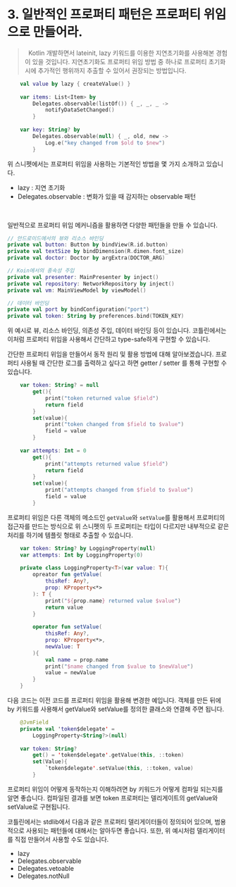# 3. 일반적인 프로퍼티 패턴은 프로퍼티 위임으로 만들어라.
> &nbsp; Kotlin 개발하면서 lateinit, lazy 키워드를 이용한 지연초기화를 사용해본 경험이 있을 것입니다. 지연초기화도 프로퍼티 위임 방법 중 하나로 프로퍼티 초기화 시에 추가적인 행위까지 추출할 수 있어서 권장되는 방법입니다.

```kotlin
    val value by lazy { createValue() }
    
    var items: List<Item> by 
    	Delegates.observable(listOf()) { _, _, _ ->
        	notifyDataSetChanged()
        }
    
    var key: String? by
    	Delegates.observable(null) { _, old, new ->
        	Log.e("key changed from $old to $new")
        }	
 ```
위 스니펫에서는 프로퍼티 위임을 사용하는 기본적인 방법을 몇 가지 소개하고 있습니다.

- lazy : 지연 초기화
- Delegates.observable : 변화가 있을 때 감지하는 observable 패턴 
<br>

일반적으로 프로퍼티 위임 메커니즘을 활용하면 다양한 패턴들을 만들 수 있습니다.
```kotlin
// 안드로이드에서의 뷰와 리소스 바인딩
private val button: Button by bindView(R.id.button)
private val textSize by bindDimension(R.dimen.font_size)
private val doctor: Doctor by argExtra(DOCTOR_ARG)

// Koin에서의 종속성 주입
private val presenter: MainPresenter by inject()
private val repository: NetworkRepository by inject()
private val vm: MainViewModel by viewModel()

// 데이터 바인딩
private val port by bindConfiguration("port")
private val token: String by preferences.bind(TOKEN_KEY)
```
위 예시로 뷰, 리소스 바인딩, 의존성 주입, 데이터 바인딩 등이 있습니다. 코틀린에서는 이처럼 프로퍼티 위임을 사용해서 간단하고 type-safe하게 구현할 수 있습니다.
<br>

간단한 프로퍼티 위임을 만들어서 동작 원리 및 활용 방법에 대해 알아보겠습니다. 프로퍼티 사용될 때 간단한 로그를 출력하고 싶다고 하면 getter / setter 를 통해 구현할 수 있습니다.
```kotlin
    var token: String? = null
    	get(){
        	print("token returned value $field")
            return field
        }
        set(value){
        	print("token changed from $field to $value")
            field = value
        }
        
    var attempts: Int = 0
    	get(){
        	print("attempts returned value $field")
            return field
        }
        set(value){
        	print("attempts changed from $field to $value")
            field = value
        }
```
프로퍼티 위임은 다른 객체의 메소드인 ``getValue``와 ``setValue``를 활용해서 프로퍼티의 접근자를 만드는 방식으로 위 스니펫의 두 프로퍼티는 타입이 다르지만 내부적으로 같은 처리를 하기에 템플릿 형태로 추출할 수 있습니다.
<br>

```kotlin
    var token: String? by LoggingProperty(null)
    var attempts: Int by LoggingProperty(0)
    
    private class LoggingProperty<T>(var value: T){
    	opreator fun getValue(
        	thisRef: Any?,
            prop: KProperty<*>
        ): T {
        	print("${prop.name} returned value $value")
            return value
        }
        
        operator fun setValue(
        	thisRef: Any?,
            prop: KProperty<*>,
            newValue: T
        ){
        	val name = prop.name
            print("$name changed from $value to $newValue")
            value = newValue
        }
    }
```
다음 코드는 이전 코드를 프로퍼티 위임을 활용해 변경한 예입니다. 객체를 만든 뒤에 by 키워드를 사용해서 getValue와 setValue를 정의한 클래스와 연결해 주면 됩니다.
<br>

```kotlin
    @JvmField
    private val 'token$delegate' = 
    	LoggingProperty<String?>(null)
    
    var token: String?
    	get() = 'token$delegate'.getValue(this, ::token)
        set(Value){
        	`token$delegate'.setValue(this, ::token, value)
        }
```
프로퍼티 위임이 어떻게 동작하는지 이해하려면 by 키워드가 어떻게 컴파일 되는지를 알면 좋습니다. 컴파일된 결과를 보면 token 프로퍼티는 델리게이트의 getValue와 setValue로 구현됩니다.

코틀린에서는 stdlib에서 다음과 같은 프로퍼티 델리게이터들이 정의되어 있으며, 범용적으로 사용되는 패턴들에 대해서는 알아두면 좋습니다. 또한, 위 예시처럼 델리게이터를 직접 만들어서 사용할 수도 있습니다.
- lazy
- Delegates.observable
- Delegates.vetoable
- Delegates.notNull
